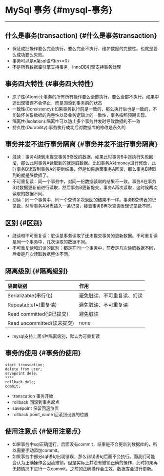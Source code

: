 # MySql 事务 {#mysql-事务}

---

## 什么是事务\(transaction\) {#什么是事务transaction}

* 保证成批操作要么完全执行，要么完全不执行，维护数据的完整性。也就是要么成功要么失败。
* 事务可以是n条sql语句\(n&gt;=0\)
* 不是所有数据库引擎支持事务，InnoDB引擎支持事务处理

## 事务四大特性 {#事务四大特性}

* 原子性\(Atomic\):事务的所有所有操作要么全部执行，要么全部不执行。如果中途出现错误不会停止，而是回滚到事务前的状态
* 一致性\(Consistency\):如果事务执行前是一致的，那么执行后也是一致的，不能破坏关系数据的完整性以及业务逻辑上的一致性，事务按照预期实现。
* 隔离性\(Isolation\):隔离性可以防止多个事务并发时导致数据的不一致
* 持久性\(Durability\):事务执行成功后对数据库的修改是永久的

## 事务并发不进行事务隔离 {#事务并发不进行事务隔离}

* 脏读：事务A读到未提交事务B修改的数据，如果此时事务B中途执行失败回滚，那么此时事务A读取到的就是脏数据。比如事务A对money进行修改，此时事务B读取到事务A的更新结果，但是如果后面事务A回滚，那么事务B读取到的就是脏数据了。
* 不可重复读：同一个事务中，对同一份数据读取的结果不一致。事务A在事务B对数据更新前进行读取，然后事务B更新提交，事务A再次读取，这时候两次读取的数据不同。
* 幻读：同一个事务中，同一个查询多次返回的结果不一样。事务B查询表的记录数，然后事务A对表插入一条记录，接着事务B再次查询发现记录数不同。

## 区别 {#区别}

* 脏读和不可重复读：脏读是事务读取了还未提交事务的更新数据。不可重复读是同一个事务中，几次读取的数据不同。
* 不可重复读和幻读的区别：都是在同一个事务中，前者是几次读取数据不同，后者是几次读取数据整体不同。

## 隔离级别 {#隔离级别}

| 隔离级别 | 作用 |
| :--- | :--- |
| Serializable\(串行化\) | 避免脏读、不可重复读、幻读 |
| Repeatable\(可重复读\) | 避免脏读、不可重复读 |
| Read committed\(读已提交） | 避免脏读 |
| Read uncommitted\(读未提交\) | none |

* mysql支持上面4种隔离级别，默认为可重复读

## 事务的使用 {#事务的使用}

```
start transcation;
delete from user;
savepoint dele;
****
rollback dele;
commit;
```

* transcation 事务开始
* rollback 回滚到事务起点
* savepoint 保留回滚位置
* rollback point\_name 回滚到设置的位置

## 使用注意点 {#使用注意点}

* 如果事务中sql正确运行，后面没有commit，结果是不会更新到数据库的，所以需要手动添加commit。
* 如果事务中部分sql语句出现错误，那么错误语句后面不会执行。而我们可能会认为正确操作会回滚撤销，但是实际上并没有撤销正确的操作，此时如果再无错情况下进行一次commit，之前的正确操作会生效，数据库会进行更新。



